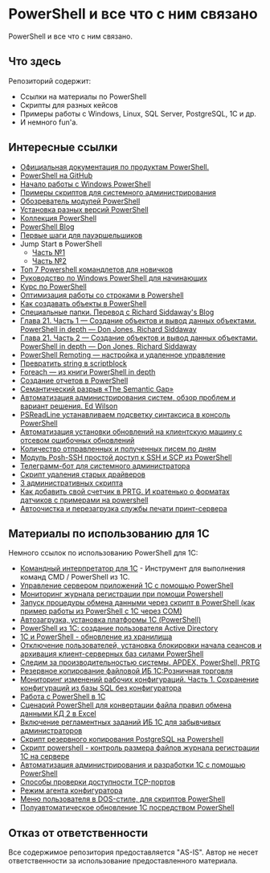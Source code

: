 # PowerShell и все что с ним связано

PowerShell и все что с ним связано.

## Что здесь

Репозиторий содержит:

* Ссылки на материалы по PowerShell
* Скрипты для разных кейсов
* Примеры работы с Windows, Linux, SQL Server, PostgreSQL, 1C и др.
* И немного fun'а.

## Интересные ссылки

* [Официальная документация по продуктам PowerShell.](https://docs.microsoft.com/ru-ru/powershell/)
* [PowerShell на GitHub](https://github.com/PowerShell/PowerShell)
* [Начало работы с Windows PowerShell](https://docs.microsoft.com/ru-ru/powershell/scripting/getting-started/getting-started-with-windows-powershell?view=powershell-6)
* [Примеры скриптов для системного администрирования](https://docs.microsoft.com/ru-ru/powershell/scripting/samples/sample-scripts-for-administration?view=powershell-6)
* [Обозреватель модулей PowerShell](https://docs.microsoft.com/ru-ru/powershell/module/)
* [Установка разных версий PowerShell](https://docs.microsoft.com/ru-ru/powershell/scripting/install/installing-powershell?view=powershell-6)
* [Коллекция PowerShell](https://docs.microsoft.com/ru-ru/powershell/)
* [PowerShell Blog](https://devblogs.microsoft.com/powershell/)
* [Первые шаги для пауэршельшиков](https://habr.com/ru/post/113913/)
* Jump Start в PowerShell
    * [Часть №1](https://habr.com/ru/post/242425/)
    * [Часть №2](https://habr.com/ru/post/242445/)
* [Топ 7 Powershell командлетов для новичков](https://habr.com/ru/company/netwrix/blog/158943/)
* [Руководство по Windows PowerShell для начинающих](https://tproger.ru/translations/powershell-tutorial/)
* [Курс по PowerShell](https://channel9.msdn.com/Series/GetStartedPowerShell3)
* [Оптимизация работы со строками в Powershell](https://habr.com/ru/post/273619/)
* [Как создавать объекты в PowerShell](https://habr.com/ru/post/278351/)
* [Специальные папки. Перевод с Richard Siddaway's Blog](https://habr.com/ru/post/278483/)
* [Глава 21. Часть 1 — Создание объектов и вывод данных объектами. PowerShell in depth — Don Jones, Richard Siddaway](https://habr.com/ru/post/278343/)
* [Глава 21. Часть 2 — Создание объектов и вывод данных объектами. PowerShell in depth — Don Jones, Richard Siddaway](https://habr.com/ru/post/278637/)
* [PowerShell Remoting — настройка и удаленное управление](https://habr.com/ru/post/278691/)
* [Превратить string в scriptblock](https://habr.com/ru/post/278693/)
* [Foreach — из книги PowerShell in depth](https://habr.com/ru/post/278701/)
* [Создание отчетов в PowerShell](https://habr.com/ru/post/279005/)
* [Семантический разрыв «The Semantic Gap»](https://habr.com/ru/post/301834/)
* [Автоматизация администрирования систем, обзор проблем и вариант решения. Ed Wilson](https://habr.com/ru/post/301242/)
* [PSReadLine устанавливаем подсветку синтаксиса в консоль PowerShell](https://habr.com/ru/post/303986/)
* [Автоматизация установки обновлений на клиентскую машину с отсевом ошибочных обновлений](https://habr.com/ru/post/306866/)
* [Количество отправленных и полученных писем по дням](https://habr.com/ru/post/310348/)
* [Модуль Posh-SSH простой доступ к SSH и SCP из PowerShell](https://habr.com/ru/post/314990/)
* [Телеграмм-бот для системного администратора](https://habr.com/ru/post/317906/)
* [Скрипт удаления старых драйверов](https://habr.com/ru/post/319152/)
* [3 административных скрипта](https://habr.com/ru/post/327980/)
* [Как добавить свой счетчик в PRTG. И кратенько о форматах датчиков с примерами на powershell](https://habr.com/ru/post/348088/)
* [Автоочистка и перезагрузка службы печати принт-сервера](https://habr.com/ru/post/349490/)

## Материалы по использованию для 1С

Немного ссылок по использованию PowerShell для 1С:

* [Командный интерпретатор для 1С](https://infostart.ru/public/1154294/) - Инструмент для выполнения команд CMD / PowerShell из 1С.
* [Управление сервером приложений 1С с помощью PowerShell](https://infostart.ru/public/128756/)
* [Мониторинг журнала регистрации при помощи Powershell](https://infostart.ru/public/865771/)
* [Запуск процедуры обмена данными через скрипт в PowerShell (как пример работы из PowerShell с 1С через COM)](https://infostart.ru/public/91715/)
* [Автозагрузка, установка платформы 1С (PowerShell)](https://infostart.ru/public/963605/)
* [PowerShell из 1С: создание пользователя Active Directory](https://infostart.ru/public/1114012/)
* [1С и PowerShell - обновление из хранилища](https://infostart.ru/public/1115089/)
* [Отключение пользователей, установка блокировки начала сеансов и архивация клиент-серверных баз силами PowerShell](https://infostart.ru/public/202805/)
* [Следим за производительностью системы. APDEX, PowerShell, PRTG](https://infostart.ru/public/691540/)
* [Резервное копирование файловой ИБ 1С:Розничная торговля](https://infostart.ru/public/725423/)
* [Мониторинг изменений рабочих конфигураций. Часть 1. Сохранение конфигураций из базы SQL без конфигуратора](https://infostart.ru/public/all/?st=t&sort=postsd&public-filter%5Bsearch%5D=PowerShell)
* [Работа с PowerShell в 1С](https://infostart.ru/public/411000/)
* [Сценарий PowerShell для конвертации файла правил обмена данными КД 2 в Excel](https://infostart.ru/public/1066057/)
* [Включение регламентных заданий ИБ 1С для забывчивых администраторов](https://infostart.ru/public/1148559/)
* [Скрипт резервного копирования PostgreSQL на Powershell](https://infostart.ru/public/794450/)
* [Скрипт powershell - контроль размера файлов журнала регистрации 1С на сервере](https://infostart.ru/public/1134118/)
* [Автоматизация администрирования и разработки 1С с помощью PowerShell](https://infostart.ru/public/562666/)
* [Способы проверки доступности TCP-портов](https://infostart.ru/public/1057474/)
* [Режим агента конфигуратора](https://infostart.ru/public/714417/)
* [Меню пользователя в DOS-стиле, для скриптов PowerShell](https://infostart.ru/public/897919/)
* [Полуавтоматическое обновление 1С посредством PowerShell](https://infostart.ru/public/404352/)

## Отказ от ответственности

Все содержимое репозитория предоставляется "AS-IS". Автор не несет ответственности за использование предоставленного материала.